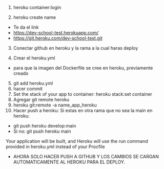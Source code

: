1. heroku container:login 

2. heroku create name
- Te da el link
- https://dev-school-test.herokuapp.com/
- https://git.heroku.com/dev-school-test.git

3. Conectar github en heroku y la rama a la cual haras deploy

4. Crear el heroku.yml
- para que la imagen del Dockerfile se cree en heroku, previamente creado

5. git add heroku.yml
6. hacer commit
7. Set the stack of your app to container: heroku stack:set container
8. Agregar git remote heroku
9. heroku git:remote -a name_app_heroku
10. Hacer push a heroku: Si estas en otra rama que no sea la main en heroku:
- git push heroku develop:main
- Si no: git push heroku main

Your application will be built, and Heroku will use the run command provided in heroku.yml instead of your Procfile

- AHORA SOLO HACER PUSH A GITHUB Y LOS CAMBIOS SE CARGAN AUTOMATICAMENTE AL HEROKU PARA EL DEPLOY. 